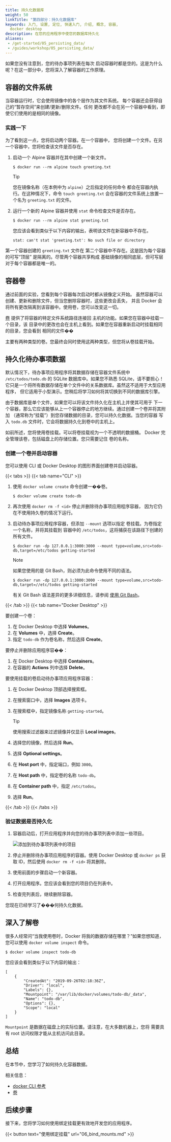 ```yaml
---
title: 持久化数据库
weight: 50
linkTitle: "第四部分：持久化数据库"
keywords: 入门, 设置, 定位, 快速入门, 介绍, 概念, 容器,
  docker desktop
description: 在您的应用程序中使您的数据库持久化
aliases:
 - /get-started/05_persisting_data/
 - /guides/workshop/05_persisting_data/
---
```


如果您没有注意到，您的待办事项列表在每次
启动容器时都是空的。这是为什么呢？在这一部分中，您将深入了解容器的工作原理。

## 容器的文件系统

当容器运行时，它会使用镜像中的各个层作为其文件系统。
每个容器还会获得自己的“暂存空间”来创建/更新/删除文件。任何
更改都不会在另一个容器中看到，即使它们使用的是相同的镜像。

### 实践一下

为了看到这一点，您将启动两个容器。在一个容器中，
您将创建一个文件。在另一个容器中，您将检查该文件是否存在。

1. 启动一个 Alpine 容器并在其中创建一个新文件。

    ```console
    $ docker run --rm alpine touch greeting.txt
    ```

    > [!TIP]
    > 您在镜像名称（在本例中为 `alpine`）之后指定的任何命令
    > 都会在容器内执行。在这种情况下，命令 `touch
    > greeting.txt` 会在容器的文件系统上放置一个名为 `greeting.txt` 的文件。

2. 运行一个新的 Alpine 容器并使用 `stat` 命令检查文件是否存在。
   
   ```console
   $ docker run --rm alpine stat greeting.txt
   ```

   您应该会看到类似于以下内容的输出，表明该文件在新容器中不存在。

   ```console
   stat: can't stat 'greeting.txt': No such file or directory
   ```

第一个容器创建的 `greeting.txt` 文件在
第二个容器中不存在。这是因为每个容器的可写“顶层”
是隔离的。尽管两个容器共享构成
基础镜像的相同底层，但可写层对于每个容器都是唯一的。

## 容器卷

通过前面的实验，您看到每个容器每次启动时都从镜像定义开始。
虽然容器可以创建、更新和删除文件，但当您删除容器时，这些更改会丢失，
并且 Docker 会将所有更改隔离到该容器中。使用卷，您可以改变这一切。

[卷](/manuals/engine/storage/volumes.md) 提供了将容器的特定文件系统路径连接回
主机的功能。如果您在容器中挂载一个目录，该
目录中的更改也会在主机上看到。如果您在容器重新启动时挂载相同的目录，您会看到
相同的文件��

主要有两种类型的卷。您最终会同时使用这两种类型，但您将从卷挂载开始。

## 持久化待办事项数据

默认情况下，待办事项应用程序将其数据存储在容器文件系统中
`/etc/todos/todo.db` 的 SQLite 数据库中。如果您不熟悉 SQLite，请不要担心！它只是一个将所有数据存储在单个文件中的关系数据库。虽然这不适用于大型应用程序，
但它适用于小型演示。您稍后将学习如何将其切换到不同的数据库引擎。

由于数据库是单个文件，如果您可以将该文件持久化在主机上并使其可用于
下一个容器，那么它应该能够从上一个容器停止的地方继续。通过创建一个卷并将其附加
（通常称为“挂载”）到您存储数据的目录，您可以持久化数据。当您的容器
写入 `todo.db` 文件时，它会将数据持久化到卷中的主机上。

如前所述，您将使用卷挂载。可以将卷挂载视为一个不透明的数据桶。
Docker 完全管理该卷，包括磁盘上的存储位置。您只需要记住
卷的名称。

### 创建一个卷并启动容器

您可以使用 CLI 或 Docker Desktop 的图形界面创建卷并启动容器。

{{< tabs >}}
{{< tab name="CLI" >}}

1. 使用 `docker volume create` 命令创建一��卷。

   ```console
   $ docker volume create todo-db
   ```

2. 再次使用 `docker rm -f <id>` 停止并删除待办事项应用程序容器，
   因为它仍在不使用持久卷的情况下运行。

3. 启动待办事项应用程序容器，但添加 `--mount` 选项以指定
   卷挂载。为卷指定一个名称，并将其挂载到
   容器中的 `/etc/todos`，这将捕获在该路径下创建的所有文件。

   ```console
   $ docker run -dp 127.0.0.1:3000:3000 --mount type=volume,src=todo-db,target=/etc/todos getting-started
   ```

   > [!NOTE]
   >
   > 如果您使用的是 Git Bash，则必须为此命令使用不同的语法。
   >
   > ```console
   > $ docker run -dp 127.0.0.1:3000:3000 --mount type=volume,src=todo-db,target=//etc/todos getting-started
   > ```
   >
   > 有关 Git Bash 语法差异的更多详细信息，请参阅
   > [使用 Git Bash](/desktop/troubleshoot-and-support/troubleshoot/topics/#docker-commands-failing-in-git-bash)。


{{< /tab >}}
{{< tab name="Docker Desktop" >}}

要创建一个卷：

1. 在 Docker Desktop 中选择 **Volumes**。
2. 在 **Volumes** 中，选择 **Create**。
3. 指定 `todo-db` 作为卷名称，然后选择 **Create**。

要停止并删除应用程序容��：

1. 在 Docker Desktop 中选择 **Containers**。
2. 在容器的 **Actions** 列中选择 **Delete**。

要使用挂载的卷启动待办事项应用程序容器：

1. 在 Docker Desktop 顶部选择搜索框。
2. 在搜索窗口中，选择 **Images** 选项卡。
3. 在搜索框中，指定镜像名称 `getting-started`。

   > [!TIP]
   >
   >  使用搜索过滤器来过滤镜像并仅显示 **Local images**。

4. 选择您的镜像，然后选择 **Run**。
5. 选择 **Optional settings**。
6. 在 **Host port** 中，指定端口，例如 `3000`。
7. 在 **Host path** 中，指定卷的名称 `todo-db`。
8. 在 **Container path** 中，指定 `/etc/todos`。
9. 选择 **Run**。

{{< /tab >}}
{{< /tabs >}}

### 验证数据是否持久化

1. 容器启动后，打开应用程序并向您的待办事项列表中添加一些项目。

    ![添加到待办事项列表中的项目](images/items-added.webp)
    

2. 停止并删除待办事项应用程序的容器。使用 Docker Desktop 或 `docker ps` 获取 ID，然后使用 `docker rm -f <id>` 将其删除。

3. 使用前面的步骤启动一个新容器。

4. 打开应用程序。您应该会看到您的项目仍在列表中。

5. 检查完列表后，继续删除容器。

您现在已经学习了���何持久化数据。

## 深入了解卷

很多人经常问“当我使用卷时，Docker 将我的数据存储在哪里？”如果您想知道，
您可以使用 `docker volume inspect` 命令。

```console
$ docker volume inspect todo-db
```
您应该会看到类似于以下内容的输出：
```console
[
    {
        "CreatedAt": "2019-09-26T02:18:36Z",
        "Driver": "local",
        "Labels": {},
        "Mountpoint": "/var/lib/docker/volumes/todo-db/_data",
        "Name": "todo-db",
        "Options": {},
        "Scope": "local"
    }
]
```

`Mountpoint` 是数据在磁盘上的实际位置。请注意，在大多数机器上，您将
需要具有 root 访问权限才能从主机访问此目录。

## 总结

在本节中，您学习了如何持久化容器数据。

相关信息：

 - [docker CLI 参考](/reference/cli/docker/)
 - [卷](/manuals/engine/storage/volumes.md)

## 后续步骤

接下来，您将学习如何使用绑定挂载更有效地开发您的应用程序。

{{< button text="使用绑定挂载" url="06_bind_mounts.md" >}}

